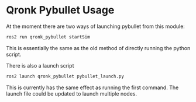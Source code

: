 # Qronk Pybullet Usage

At the moment there are two ways of launching pybullet from this module:

```bash
ros2 run qronk_pybullet startSim
```

This is essentially the same as the old method of directly running the python script.

There is also a launch script

```bash
ros2 launch qronk_pybullet pybullet_launch.py
```

This is currently has the same effect as running the first command. The launch file could be updated to launch multiple nodes.
